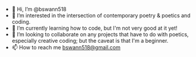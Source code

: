 - 👋 Hi, I’m @bswann518
- 👀 I’m interested in the intersection of contemporary poetry & poetics and coding.
- 🌱 I’m currently learning how to code, but I'm not very good at it yet!
- 💞️ I’m looking to collaborate on any projects that have to do with poetics, especially creative coding; but the caveat is that I'm a beginner.
- 📫 How to reach me bswann518@gmail.com

<!---
bswann518/bswann518 is a ✨ special ✨ repository because its `README.md` (this file) appears on your GitHub profile.
You can click the Preview link to take a look at your changes.
--->

